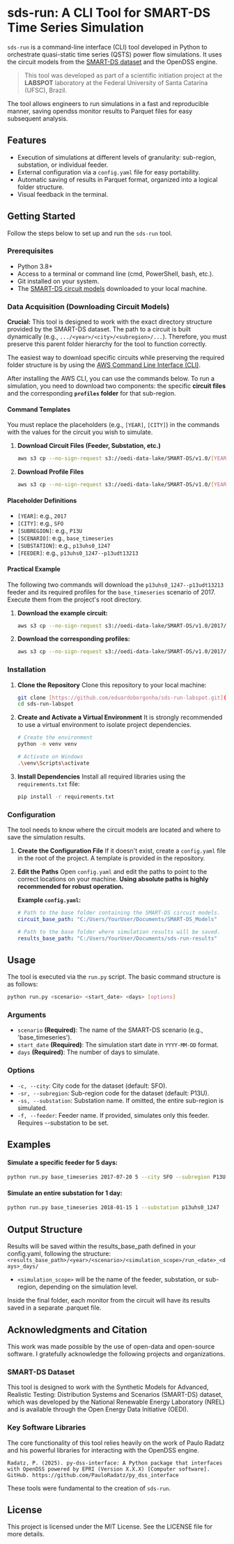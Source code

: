 # sds-run: A CLI Tool for SMART-DS Time Series Simulation

`sds-run` is a command-line interface (CLI) tool developed in Python to orchestrate quasi-static time series (QSTS) power flow simulations. It uses the circuit models from the [SMART-DS dataset](https://data.openei.org/s3_viewer?bucket=oedi-data-lake&prefix=SMART-DS%2F) and the OpenDSS engine.

> This tool was developed as part of a scientific initiation project at the **LABSPOT** laboratory at the Federal University of Santa Catarina (UFSC), Brazil.

The tool allows engineers to run simulations in a fast and reproducible manner, saving opendss monitor results to Parquet files for easy subsequent analysis.

## Features

-   Execution of simulations at different levels of granularity: sub-region, substation, or individual feeder.
-   External configuration via a `config.yaml` file for easy portability.
-   Automatic saving of results in Parquet format, organized into a logical folder structure.
-   Visual feedback in the terminal.

## Getting Started

Follow the steps below to set up and run the `sds-run` tool.

### Prerequisites

-   Python 3.8+
-   Access to a terminal or command line (cmd, PowerShell, bash, etc.).
-   Git installed on your system.
-   The [SMART-DS circuit models](https://data.openei.org/s3_viewer?bucket=oedi-data-lake&prefix=SMART-DS%2F) downloaded to your local machine.

### Data Acquisition (Downloading Circuit Models)

**Crucial:** This tool is designed to work with the exact directory structure provided by the SMART-DS dataset. The path to a circuit is built dynamically (e.g., `.../<year>/<city>/<subregion>/...`). Therefore, you must preserve this parent folder hierarchy for the tool to function correctly.

The easiest way to download specific circuits while preserving the required folder structure is by using the [AWS Command Line Interface (CLI)](https://aws.amazon.com/cli/).

After installing the AWS CLI, you can use the commands below. To run a simulation, you need to download two components: the specific **circuit files** and the corresponding **`profiles` folder** for that sub-region.

#### Command Templates

You must replace the placeholders (e.g., `[YEAR]`, `[CITY]`) in the commands with the values for the circuit you wish to simulate.

1.  **Download Circuit Files (Feeder, Substation, etc.)**
    ```bash
    aws s3 cp --no-sign-request s3://oedi-data-lake/SMART-DS/v1.0/[YEAR]/[CITY]/[SUBREGION]/scenarios/[SCENARIO]/opendss/[SUBSTATION]/[FEEDER]/ circuit_models/[YEAR]/[CITY]/[SUBREGION]/scenarios/[SCENARIO]/opendss/[SUBSTATION]/[FEEDER]/ --recursive
    ```

2.  **Download Profile Files**
    ```bash
    aws s3 cp --no-sign-request s3://oedi-data-lake/SMART-DS/v1.0/[YEAR]/[CITY]/[SUBREGION]/profiles/ circuit_models/[YEAR]/[CITY]/[SUBREGION]/profiles/ --recursive
    ```

#### Placeholder Definitions

-   `[YEAR]`: e.g., `2017`
-   `[CITY]`: e.g., `SFO`
-   `[SUBREGION]`: e.g., `P13U`
-   `[SCENARIO]`: e.g., `base_timeseries`
-   `[SUBSTATION]`: e.g., `p13uhs0_1247`
-   `[FEEDER]`: e.g., `p13uhs0_1247--p13udt13213`

#### Practical Example

The following two commands will download the `p13uhs0_1247--p13udt13213` feeder and its required profiles for the `base_timeseries` scenario of 2017. Execute them from the project's root directory.

1.  **Download the example circuit:**
    ```bash
    aws s3 cp --no-sign-request s3://oedi-data-lake/SMART-DS/v1.0/2017/SFO/P13U/scenarios/base_timeseries/opendss/p13uhs0_1247/p13uhs0_1247--p13udt13213/ circuit_models/2017/SFO/P13U/scenarios/base_timeseries/opendss/p13uhs0_1247/p13uhs0_1247--p13udt13213/ --recursive
    ```

2.  **Download the corresponding profiles:**
    ```bash
    aws s3 cp --no-sign-request s3://oedi-data-lake/SMART-DS/v1.0/2017/SFO/P13U/profiles/ circuit_models/2017/SFO/P13U/profiles/ --recursive
    ```


### Installation

1.  **Clone the Repository**
    Clone this repository to your local machine:
    ```bash
    git clone [https://github.com/eduardoborgonha/sds-run-labspot.git](https://github.com/eduardoborgonha/sds-run-labspot.git)
    cd sds-run-labspot
    ```

2.  **Create and Activate a Virtual Environment**
    It is strongly recommended to use a virtual environment to isolate project dependencies.
    ```bash
    # Create the environment
    python -m venv venv

    # Activate on Windows
    .\venv\Scripts\activate
    ```

3.  **Install Dependencies**
    Install all required libraries using the `requirements.txt` file:
    ```bash
    pip install -r requirements.txt
    ```

### Configuration

The tool needs to know where the circuit models are located and where to save the simulation results.

1.  **Create the Configuration File**
    If it doesn't exist, create a `config.yaml` file in the root of the project. A template is provided in the repository.

2.  **Edit the Paths**
    Open `config.yaml` and edit the paths to point to the correct locations on your machine. **Using absolute paths is highly recommended for robust operation.**

    **Example `config.yaml`:**
    ```yaml
    # Path to the base folder containing the SMART-DS circuit models.
    circuit_base_path: "C:/Users/YourUser/Documents/SMART-DS_Models"

    # Path to the base folder where simulation results will be saved.
    results_base_path: "C:/Users/YourUser/Documents/sds-run-results"
    ```

## Usage

The tool is executed via the `run.py` script. The basic command structure is as follows:

```bash
python run.py <scenario> <start_date> <days> [options]
```

### Arguments

- `scenario` **(Required)**: The name of the SMART-DS scenario (e.g., 'base_timeseries').
- `start_date` **(Required)**: The simulation start date in `YYYY-MM-DD` format.
- `days` **(Required)**: The number of days to simulate.

### Options
- `-c, --city`: City code for the dataset (default: SFO).
- `-sr, --subregion`: Sub-region code for the dataset (default: P13U).
- `-ss, --substation`: Substation name. If omitted, the entire sub-region is simulated.
- `-f, --feeder`: Feeder name. If provided, simulates only this feeder. Requires --substation to be set.

## Examples
#### Simulate a specific feeder for 5 days:
```bash
python run.py base_timeseries 2017-07-20 5 --city SFO --subregion P13U --substation p13uhs0_1247 --feeder p13uhs0_1247--p13udt13213
```
#### Simulate an entire substation for 1 day:
```bash
python run.py base_timeseries 2018-01-15 1 --substation p13uhs0_1247
```

## Output Structure
Results will be saved within the results_base_path defined in your config.yaml, following the structure:
`<results_base_path>/<year>/<scenario>/<simulation_scope>/run_<date>_<days>_days/`
- `<simulation_scope>` will be the name of the feeder, substation, or sub-region, depending on the simulation level.

Inside the final folder, each monitor from the circuit will have its results saved in a separate .parquet file.

## Acknowledgments and Citation

This work was made possible by the use of open-data and open-source software. I gratefully acknowledge the following projects and organizations.

### SMART-DS Dataset

This tool is designed to work with the Synthetic Models for Advanced, Realistic Testing: Distribution Systems and Scenarios (SMART-DS) dataset, which was developed by the National Renewable Energy Laboratory (NREL) and is available through the Open Energy Data Initiative (OEDI).


### Key Software Libraries

The core functionality of this tool relies heavily on the work of Paulo Radatz and his powerful libraries for interacting with the OpenDSS engine.

    Radatz, P. (2025). py-dss-interface: A Python package that interfaces with OpenDSS powered by EPRI (Version X.X.X) [Computer software]. GitHub. https://github.com/PauloRadatz/py_dss_interface

These tools were fundamental to the creation of `sds-run`.

## License
This project is licensed under the MIT License. See the LICENSE file for more details.